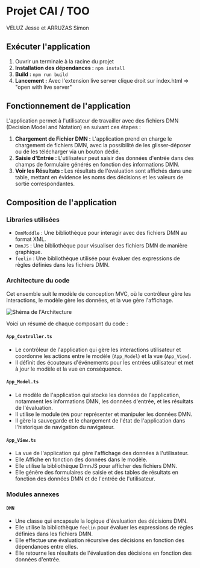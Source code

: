 # Projet CAI / TOO
VELUZ Jesse et ARRUZAS Simon

## Exécuter l'application
1. Ouvrir un terminale à la racine du projet
1. **Installation des dépendances :** 
```npm install```
2. **Build :** 
```npm run build```
3. **Lancement :** Avec l'extension live server clique droit sur index.html => "open with live server"


## Fonctionnement de l'application
L'application permet à l'utilisateur de travailler avec des fichiers DMN (Decision Model and Notation) en suivant ces étapes :

1. **Chargement de Fichier DMN :** L'application prend en charge le chargement de fichiers DMN, avec la possibilité de les glisser-déposer ou de les télécharger via un bouton dédié.
2. **Saisie d'Entrée :** L'utilisateur peut saisir des données d'entrée dans des champs de formulaire générés en fonction des informations DMN.
3. **Voir les Résultats :** Les résultats de l'évaluation sont affichés dans une table, mettant en évidence les noms des décisions et les valeurs de sortie correspondantes.


## Composition de l'application

### Libraries utilisées
- `DmnModdle` : Une bibliothèque pour interagir avec des fichiers DMN au format XML.
- `DmnJS` : Une bibliothèque pour visualiser des fichiers DMN de manière graphique.
- `feelin` : Une bibliothèque utilisée pour évaluer des expressions de règles définies dans les fichiers DMN.

### Architecture du code
Cet ensemble suit le modèle de conception MVC, où le contrôleur gère les interactions, le modèle gère les données, et la vue gère l'affichage.

![`Shéma de l'Architecture`](./img/readme/architecture.png)

Voici un résumé de chaque composant du code :

#### `App_Controller.ts`
- Le contrôleur de l'application qui gère les interactions utilisateur et coordonne les actions entre le modèle (`App_Model`) et la vue (`App_View`).
- Il définit des écouteurs d'événements pour les entrées utilisateur et met à jour le modèle et la vue en conséquence.

#### `App_Model.ts`
- Le modèle de l'application qui stocke les données de l'application, notamment les informations DMN, les données d'entrée, et les résultats de l'évaluation.
- Il utilise le module `DMN` pour représenter et manipuler les données DMN.
- Il gère la sauvegarde et le chargement de l'état de l'application dans l'historique de navigation du navigateur.

#### `App_View.ts`
- La vue de l'application qui gère l'affichage des données à l'utilisateur.
- Elle Affiche en fonction des données dans le modèle.
- Elle utilise la bibliothèque DmnJS pour afficher des fichiers DMN.
- Elle génère des formulaires de saisie et des tables de résultats en fonction des données DMN et de l'entrée de l'utilisateur.

### Modules annexes
#### `DMN`
- Une classe qui encapsule la logique d'évaluation des décisions DMN.
- Elle utilise la bibliothèque `feelin` pour évaluer les expressions de règles définies dans les fichiers DMN.
- Elle effectue une évaluation récursive des décisions en fonction des dépendances entre elles.
- Elle retourne les résultats de l'évaluation des décisions en fonction des données d'entrée.